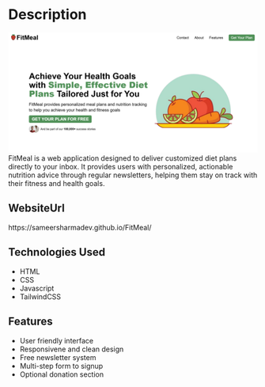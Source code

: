 
<h1>Description</h2>
<img src="./img/image.png" alt="Image">
FitMeal is a web application designed to deliver customized diet plans directly to your inbox. It provides users with personalized, actionable nutrition advice through regular newsletters, helping them stay on track with their fitness and health goals.

<h2>WebsiteUrl </h2>
https://sameersharmadev.github.io/FitMeal/
</br>

<h2>Technologies Used</h2>

+ HTML
+ CSS
+ Javascript
+ TailwindCSS

<h2>Features</h2>

+ User friendly interface
+ Responsivene and clean design
+ Free newsletter system
+ Multi-step form to signup
+ Optional donation section

